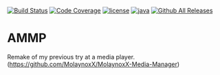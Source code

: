 [![Build Status](https://travis-ci.org/MolaynoxX/AMMP.svg?branch=master)](https://travis-ci.org/MolaynoxX/AMMP)
[![Code Coverage](https://img.shields.io/codecov/c/github/MolaynoxX/AMMP/master.svg)](https://codecov.io/github/molaynoxx/ammp?branch=master)
[![license](https://img.shields.io/github/license/molaynoxx/ammp.svg?maxAge=2592000)](https://github.com/MolaynoxX/AMMP/blob/master/LICENSE.md)
[![java](https://img.shields.io/badge/Java-8-blue.svg)]()
[![Github All Releases](https://img.shields.io/github/downloads/molaynoxx/ammp/total.svg?maxAge=2592000)](https://github.com/MolaynoxX/AMMP/releases)

# AMMP
Remake of my previous try at a media player. (https://github.com/MolaynoxX/MolaynoxX-Media-Manager)
